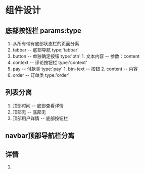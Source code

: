 组件设计
========

## 底部按钮栏 params:type
1. 从所有带有底部状态栏的页面分离
  1. tabbar  -- 底部导航  type:'tabbar'
  2. button  -- 单独确定按钮  type:'btn'
    1. 文本内容 -- 参数：content
  3. context -- 评论按钮栏 type:'context'
  4. pay -- 付款类 type:'pay'
    1. btn-text -- 按钮
    2. content  -- 内容
  5. order -- 订单类 type:'order'

## 列表分离
1. 顶部时间 -- 底部查看详情
2. 顶部无 -- 底部无
3. 顶部用户详情 -- 底部按钮栏

## navbar顶部导航栏分离

## 详情
1. 